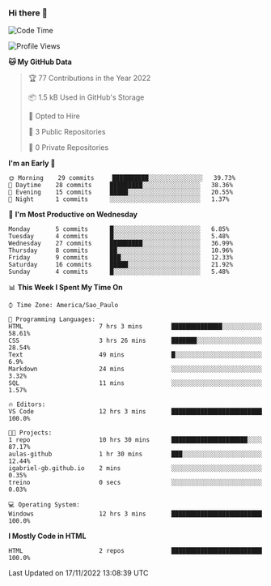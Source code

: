 ### Hi there 👋

<!--
**igabriel-gb/igabriel-gb** is a ✨ _special_ ✨ repository because its `README.md` (this file) appears on your GitHub profile.

Here are some ideas to get you started:

- 🔭 I’m currently working on ...
- 🌱 I’m currently learning ...
- 👯 I’m looking to collaborate on ...
- 🤔 I’m looking for help with ...
- 💬 Ask me about ...
- 📫 How to reach me: ...
- 😄 Pronouns: ...
- ⚡ Fun fact: ...
-->

<!--START_SECTION:waka-->
![Code Time](http://img.shields.io/badge/Code%20Time-14%20hrs%2054%20mins-blue)

![Profile Views](http://img.shields.io/badge/Profile%20Views-89-blue)

**🐱 My GitHub Data** 

> 🏆 77 Contributions in the Year 2022
 > 
> 📦 1.5 kB Used in GitHub's Storage 
 > 
> 💼 Opted to Hire
 > 
> 📜 3 Public Repositories 
 > 
> 🔑 0 Private Repositories  
 > 
**I'm an Early 🐤** 

```text
🌞 Morning    29 commits     ██████████░░░░░░░░░░░░░░░   39.73% 
🌇 Daytime    28 commits     █████████░░░░░░░░░░░░░░░░   38.36% 
🌃 Evening    15 commits     █████░░░░░░░░░░░░░░░░░░░░   20.55% 
🌙 Night      1 commits      ░░░░░░░░░░░░░░░░░░░░░░░░░   1.37%

```
📅 **I'm Most Productive on Wednesday** 

```text
Monday       5 commits      █░░░░░░░░░░░░░░░░░░░░░░░░   6.85% 
Tuesday      4 commits      █░░░░░░░░░░░░░░░░░░░░░░░░   5.48% 
Wednesday    27 commits     █████████░░░░░░░░░░░░░░░░   36.99% 
Thursday     8 commits      ██░░░░░░░░░░░░░░░░░░░░░░░   10.96% 
Friday       9 commits      ███░░░░░░░░░░░░░░░░░░░░░░   12.33% 
Saturday     16 commits     █████░░░░░░░░░░░░░░░░░░░░   21.92% 
Sunday       4 commits      █░░░░░░░░░░░░░░░░░░░░░░░░   5.48%

```


📊 **This Week I Spent My Time On** 

```text
⌚︎ Time Zone: America/Sao_Paulo

💬 Programming Languages: 
HTML                     7 hrs 3 mins        ██████████████░░░░░░░░░░░   58.61% 
CSS                      3 hrs 26 mins       ███████░░░░░░░░░░░░░░░░░░   28.54% 
Text                     49 mins             █░░░░░░░░░░░░░░░░░░░░░░░░   6.9% 
Markdown                 24 mins             ░░░░░░░░░░░░░░░░░░░░░░░░░   3.32% 
SQL                      11 mins             ░░░░░░░░░░░░░░░░░░░░░░░░░   1.57%

🔥 Editors: 
VS Code                  12 hrs 3 mins       █████████████████████████   100.0%

🐱‍💻 Projects: 
1 repo                   10 hrs 30 mins      █████████████████████░░░░   87.17% 
aulas-github             1 hr 30 mins        ███░░░░░░░░░░░░░░░░░░░░░░   12.44% 
igabriel-gb.github.io    2 mins              ░░░░░░░░░░░░░░░░░░░░░░░░░   0.35% 
treino                   0 secs              ░░░░░░░░░░░░░░░░░░░░░░░░░   0.03%

💻 Operating System: 
Windows                  12 hrs 3 mins       █████████████████████████   100.0%

```

**I Mostly Code in HTML** 

```text
HTML                     2 repos             █████████████████████████   100.0%

```



 Last Updated on 17/11/2022 13:08:39 UTC
<!--END_SECTION:waka-->
